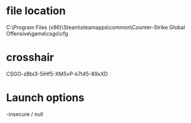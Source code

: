 # file location
C:\Program Files (x86)\Steam\steamapps\common\Counter-Strike Global Offensive\game\csgo\cfg

# crosshair
CSGO-zBbi3-5iHf5-XM5vP-k7t45-89xXD

# Launch options
-insecure / null
